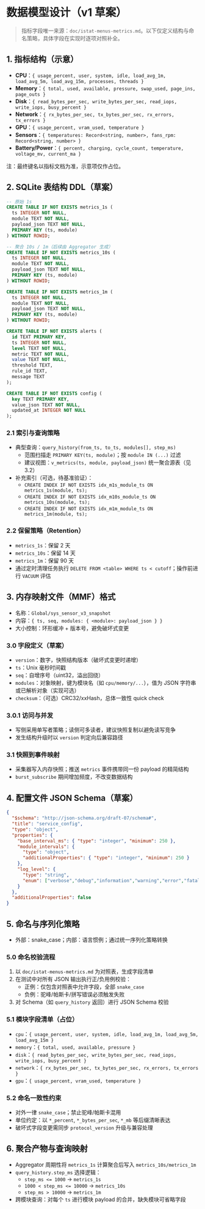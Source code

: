 # 数据模型设计（v1 草案）

> 指标字段唯一来源：`doc/istat-menus-metrics.md`。以下仅定义结构与命名策略，具体字段在实现时逐项对照补全。

## 1. 指标结构（示意）
- __CPU__：`{ usage_percent, user, system, idle, load_avg_1m, load_avg_5m, load_avg_15m, processes, threads }`
- __Memory__：`{ total, used, available, pressure, swap_used, page_ins, page_outs }`
- __Disk__：`{ read_bytes_per_sec, write_bytes_per_sec, read_iops, write_iops, busy_percent }`
- __Network__：`{ rx_bytes_per_sec, tx_bytes_per_sec, rx_errors, tx_errors }`
- __GPU__：`{ usage_percent, vram_used, temperature }`
- __Sensors__：`{ temperatures: Record<string, number>, fans_rpm: Record<string, number> }`
- __Battery/Power__：`{ percent, charging, cycle_count, temperature, voltage_mv, current_ma }`

注：最终键名以指标文档为准，示意项仅作占位。

## 2. SQLite 表结构 DDL（草案）
```sql
-- 原始 1s
CREATE TABLE IF NOT EXISTS metrics_1s (
  ts INTEGER NOT NULL,
  module TEXT NOT NULL,
  payload_json TEXT NOT NULL,
  PRIMARY KEY (ts, module)
) WITHOUT ROWID;

-- 聚合 10s / 1m（后续由 Aggregator 生成）
CREATE TABLE IF NOT EXISTS metrics_10s (
  ts INTEGER NOT NULL,
  module TEXT NOT NULL,
  payload_json TEXT NOT NULL,
  PRIMARY KEY (ts, module)
) WITHOUT ROWID;

CREATE TABLE IF NOT EXISTS metrics_1m (
  ts INTEGER NOT NULL,
  module TEXT NOT NULL,
  payload_json TEXT NOT NULL,
  PRIMARY KEY (ts, module)
) WITHOUT ROWID;

CREATE TABLE IF NOT EXISTS alerts (
  id TEXT PRIMARY KEY,
  ts INTEGER NOT NULL,
  level TEXT NOT NULL,
  metric TEXT NOT NULL,
  value TEXT NOT NULL,
  threshold TEXT,
  rule_id TEXT,
  message TEXT
);

CREATE TABLE IF NOT EXISTS config (
  key TEXT PRIMARY KEY,
  value_json TEXT NOT NULL,
  updated_at INTEGER NOT NULL
);
```

### 2.1 索引与查询策略
- 典型查询：`query_history(from_ts, to_ts, modules[], step_ms)`
  - 范围扫描走 `PRIMARY KEY(ts, module)`；按 `module IN (...)` 过滤
  - 建议视图：`v_metrics(ts, module, payload_json)` 统一聚合源表（见 3.2）
- 补充索引（可选，待基准验证）：
  - `CREATE INDEX IF NOT EXISTS idx_m1s_module_ts ON metrics_1s(module, ts);`
  - `CREATE INDEX IF NOT EXISTS idx_m10s_module_ts ON metrics_10s(module, ts);`
  - `CREATE INDEX IF NOT EXISTS idx_m1m_module_ts ON metrics_1m(module, ts);`

### 2.2 保留策略（Retention）
- `metrics_1s`：保留 2 天
- `metrics_10s`：保留 14 天
- `metrics_1m`：保留 90 天
- 通过定时清理任务执行 `DELETE FROM <table> WHERE ts < cutoff`；操作前进行 `VACUUM` 评估

## 3. 内存映射文件（MMF）格式
- 名称：`Global/sys_sensor_v3_snapshot`
- 内容：`{ ts, seq, modules: { <module>: payload_json } }`
- 大小控制：环形缓冲 + 版本号，避免破坏式变更

### 3.0 字段定义（草案）
- `version`：数字，快照结构版本（破坏式变更时递增）
- `ts`：Unix 毫秒时间戳
- `seq`：自增序号（uint32，溢出回绕）
- `modules`：对象映射，键为模块名（如 `cpu/memory/...`），值为 JSON 字符串或已解析对象（实现可选）
- `checksum`：（可选）CRC32/xxHash，总体一致性 quick check

### 3.0.1 访问与并发
- 写侧采用单写者策略；读侧可多读者，建议快照复制以避免读写竞争
- 发生结构升级时以 `version` 判定向后兼容路径

### 3.1 快照到事件映射
- 采集器写入内存快照；推送 `metrics` 事件携带同一份 payload 的精简结构
- `burst_subscribe` 期间增加频度，不改变数据结构

## 4. 配置文件 JSON Schema（草案）
```json
{
  "$schema": "http://json-schema.org/draft-07/schema#",
  "title": "service_config",
  "type": "object",
  "properties": {
    "base_interval_ms": { "type": "integer", "minimum": 250 },
    "module_intervals": {
      "type": "object",
      "additionalProperties": { "type": "integer", "minimum": 250 }
    },
    "log_level": {
      "type": "string",
      "enum": ["verbose","debug","information","warning","error","fatal"]
    }
  },
  "additionalProperties": false
}
```

## 5. 命名与序列化策略
- 外部：snake_case；内部：语言惯例；通过统一序列化策略转换

### 5.0 命名校验流程
1) 以 `doc/istat-menus-metrics.md` 为对照表，生成字段清单
2) 在测试中对所有 JSON 输出执行正/负用例校验：
   - 正例：仅包含对照表中允许字段，全部 `snake_case`
   - 负例：驼峰/帕斯卡/拼写错误必须触发失败
3) 对 Schema（如 `query_history` 返回）进行 JSON Schema 校验

### 5.1 模块字段清单（占位）
- `cpu`：`{ usage_percent, user, system, idle, load_avg_1m, load_avg_5m, load_avg_15m }`
- `memory`：`{ total, used, available, pressure }`
- `disk`：`{ read_bytes_per_sec, write_bytes_per_sec, read_iops, write_iops, busy_percent }`
- `network`：`{ rx_bytes_per_sec, tx_bytes_per_sec, rx_errors, tx_errors }`
- `gpu`：`{ usage_percent, vram_used, temperature }`

### 5.2 命名一致性约束
- 对外一律 `snake_case`；禁止驼峰/帕斯卡混用
- 单位约定：以 `*_percent`, `*_bytes_per_sec`, `*_mb` 等后缀清晰表达
- 破坏式字段变更需同步 `protocol_version` 升级与兼容处理

## 6. 聚合产物与查询映射
- Aggregator 周期性将 `metrics_1s` 计算聚合后写入 `metrics_10s/metrics_1m`
- `query_history.step_ms` 选择逻辑：
  - `step_ms <= 1000` → `metrics_1s`
  - `1000 < step_ms <= 10000` → `metrics_10s`
  - `step_ms > 10000` → `metrics_1m`
- 跨模块查询：对每个 `ts` 进行模块 payload 的合并，缺失模块可省略字段
